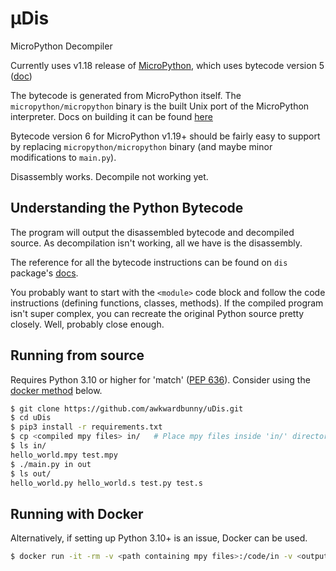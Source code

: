 # µDis
MicroPython Decompiler

Currently uses v1.18 release of [MicroPython](https://github.com/micropython/micropython), which uses bytecode version 5 ([doc](http://docs.micropython.org/en/latest/reference/mpyfiles.html#versioning-and-compatibility-of-mpy-files))

The bytecode is generated from MicroPython itself. The `micropython/micropython` binary is the built Unix port of the MicroPython interpreter. Docs on building it can be found [here](https://docs.micropython.org/en/latest/develop/gettingstarted.html#building-the-unix-port-of-micropython)

Bytecode version 6 for MicroPython v1.19+ should be fairly easy to support by replacing `micropython/micropython` binary (and maybe minor modifications to `main.py`).

Disassembly works.
Decompile not working yet.

## Understanding the Python Bytecode
The program will output the disassembled bytecode and decompiled source.
As decompilation isn't working, all we have is the disassembly.

The reference for all the bytecode instructions can be found on `dis` package's [docs](https://docs.python.org/3/library/dis.html#python-bytecode-instructions).

You probably want to start with the `<module>` code block and follow the code instructions (defining functions, classes, methods).
If the compiled program isn't super complex, you can recreate the original Python source pretty closely.
Well, probably close enough.

## Running from source
Requires Python 3.10 or higher for 'match' ([PEP 636](https://peps.python.org/pep-0636/)).
Consider using the [docker method](#running-with-docker) below.

```bash
$ git clone https://github.com/awkwardbunny/uDis.git
$ cd uDis
$ pip3 install -r requirements.txt
$ cp <compiled mpy files> in/   # Place mpy files inside 'in/' directory
$ ls in/
hello_world.mpy test.mpy
$ ./main.py in out
$ ls out/
hello_world.py hello_world.s test.py test.s
```

## Running with Docker
Alternatively, if setting up Python 3.10+ is an issue, Docker can be used.

```bash
$ docker run -it -rm -v <path containing mpy files>:/code/in -v <output dir>:/code/out ghcr.io/awkwardbunny/udis:main
```

